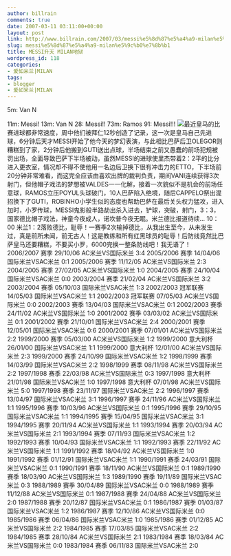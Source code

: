 ```yaml
---
author: billrain
comments: true
date: 2007-03-11 03:11:00+00:00
layout: post
link: http://www.billrain.com/2007/03/messi%e5%8d%87%e5%a4%a9-milan%e5%9c%b0%e7%8b%b1/
slug: messi%e5%8d%87%e5%a4%a9-milan%e5%9c%b0%e7%8b%b1
title: MESSI升天 MILAN地狱
wordpress_id: 118
categories:
- 爱如米兰|MILAN
tags:
- blogger
- 爱如米兰|MILAN
---
```


5m: Van N





11m: Messi!
13m: Van N
28: Messi!!
73m: Ramos
91: Messi!!!
[![](http://bp0.blogger.com/_lAHIYwHGO4A/RfN07giJ_GI/AAAAAAAABNw/sfGAFKPq81E/s400/U2029P6T12D2793070F44DT20070311054051.jpg)](http://bp0.blogger.com/_lAHIYwHGO4A/RfN07giJ_GI/AAAAAAAABNw/sfGAFKPq81E/s1600-h/U2029P6T12D2793070F44DT20070311054051.jpg)最近皇马的比赛进球都非常速度，周中他们被拜仁12秒创造了记录，这一次是皇马自己先进球，6分钟后天才MESSI开始了他今天的梦幻表演，与此相比巴萨后卫OLEGOR则糟糕到了家，2分钟后他搬到GUTI送出点球，半场结束之前又愚蠢的前场犯规被罚出场，全面导致巴萨下半场被动，虽然MESSI的进球使里杰带着2：2平的比分进入更衣室，情况却不得不使他用一名边后卫换下很有冲击力的ETTO，下半场前20分钟非常难看，而这完全应该由喜欢出牌的裁判负责，期间VANI连续获得3次射门，但他帽子戏法的梦想被VALDES一一化解，接着一次貌似不是机会的前场任意球，RAMOS立压POYUL头球破门，10人巴萨陷入绝境，随后CAPPELO祭出混招换下了GUTI，ROBINHO小学生似的态度也帮助巴萨在最后关头权力猛攻，进入加时，小罗传球，MESSI鬼影般半路劫出杀入进去，铲球，突破，射门，3：3，国家德比帽子戏法，神童今夜成人，诺坎普今夜无眠。米兰德比报道待续...
10：00 米兰1：2落败德比，耻辱！一赛季2次输掉德比，从我出生至今，从未发生过，真是前所未闻，前无古人！这是教练和所有红黑球员的耻辱！后防线竟然比巴萨皇马还要糟糕，不要买小罗，6000完换一整条防线吧！我无语了！
2006/2007 赛季 29/10/06 AC米兰VS国际米兰 3:4
2005/2006 赛季 14/04/06 国际米兰VSAC米兰 0:1
2005/2006 赛季 11/12/05 AC米兰VS国际米兰 2:3
2004/2005 赛季 27/02/05 AC米兰VS国际米兰 1:0
2004/2005 赛季 24/10/04 国际米兰VSAC米兰 0:0
2003/2004 赛季 21/02/04 AC米兰VS国际米兰 3:2
2003/2004 赛季 05/10/03 国际米兰VSAC米兰 1:3
2002/2003 冠军联赛 14/05/03 国际米兰VSAC米兰 1:1
2002/2003 冠军联赛 07/05/03 AC米兰VS国际米兰 0:0
2002/2003 赛季 13/04/03 国际米兰VSAC米兰 0:1
2002/2003 赛季 24/11/02 AC米兰VS国际米兰 1:0
2001/2002 赛季 03/03/02 AC米兰VS国际米兰 0:1
2001/2002 赛季 21/10/01 国际米兰VSAC米兰 2:4
2000/2001 赛季 12/05/01 国际米兰VSAC米兰 0:6
2000/2001 赛季 07/01/01 AC米兰VS国际米兰 2:2
1999/2000 赛季 05/03/00 AC米兰VS国际米兰 1:2
1999/2000 意大利杯 26/01/00 国际米兰VSAC米兰 1:1
1999/2000 意大利杯 12/01/00 AC米兰VS国际米兰 2:3
1999/2000 赛季 24/10/99 国际米兰VSAC米兰 1:2
1998/1999 赛季 14/03/99 国际米兰VSAC米兰 2:2
1998/1999 赛季 08/11/98 AC米兰VS国际米兰 2:2
1997/1998 赛季 22/03/98 AC米兰VS国际米兰 0:3
1997/1998 意大利杯 21/01/98 国际米兰VSAC米兰 1:0
1997/1998 意大利杯 07/01/98 AC米兰VS国际米兰 5:0
1997/1998 赛季 23/11/97 国际米兰VSAC米兰 2:2
1996/1997 赛季 13/04/97 国际米兰VSAC米兰 3:1
1996/1997 赛季 24/11/96 AC米兰VS国际米兰 1:1
1995/1996 赛季 10/03/96 AC米兰VS国际米兰 0:1
1995/1996 赛季 29/10/95 国际米兰VSAC米兰 1:1
1994/1995 赛季 15/04/95 国际米兰VSAC米兰 3:1
1994/1995 赛季 20/11/94 AC米兰VS国际米兰 1:1
1993/1994 赛季 20/03/94 AC米兰VS国际米兰 2:1
1993/1994 赛季 07/11/93 国际米兰VSAC米兰 1:2
1992/1993 赛季 10/04/93 国际米兰VSAC米兰 1:1
1992/1993 赛季 22/11/92 AC米兰VS国际米兰 1:1
1991/1992 赛季 18/04/92 AC米兰VS国际米兰 1:0
1991/1992 赛季 01/12/91 国际米兰VSAC米兰 1:1
1990/1991 赛季 24/03/91 国际米兰VSAC米兰 0:1
1990/1991 赛季 18/11/90 AC米兰VS国际米兰 0:1
1989/1990 赛季 18/03/90 AC米兰VS国际米兰 1:3
1989/1990 赛季 19/11/89 国际米兰VSAC米兰 0:3
1988/1989 赛季 30/04/89 国际米兰VSAC米兰 0:0
1988/1989 赛季 11/12/88 AC米兰VS国际米兰 0:1
1987/1988 赛季 24/04/88 AC米兰VS国际米兰 2:0
1987/1988 赛季 20/12/87 国际米兰VSAC米兰 0:1
1986/1987 赛季 01/03/87 国际米兰VSAC米兰 1:2
1986/1987 赛季 12/10/86 AC米兰VS国际米兰 0:0
1985/1986 赛季 06/04/86 国际米兰VSAC米兰 1:0
1985/1986 赛季 01/12/85 AC米兰VS国际米兰 2:2
1984/1985 赛季 17/03/85 国际米兰VSAC米兰 2:2
1984/1985 赛季 28/10/84 AC米兰VS国际米兰 2:1
1983/1984 赛季 18/03/84 AC米兰VS国际米兰 0:0
1983/1984 赛季 06/11/83 国际米兰VSAC米兰 2:0
